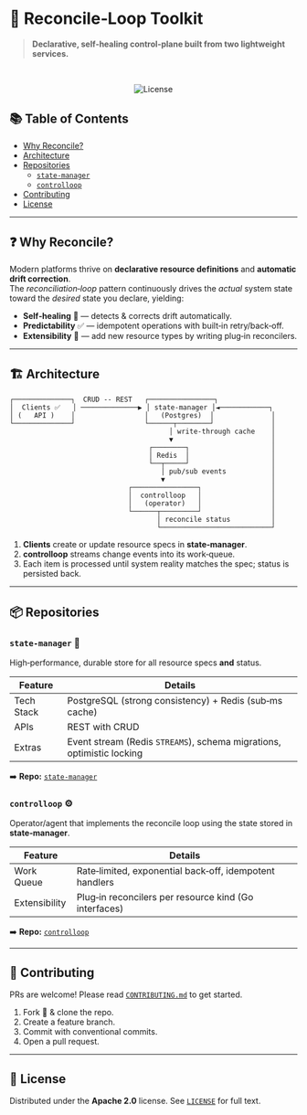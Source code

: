 # 🔄 Reconcile‑Loop Toolkit

> **Declarative, self‑healing control‑plane built from two lightweight services.**

&nbsp;

<p align="center">
  <img src="https://img.shields.io/badge/license-Apache%202.0-blue" alt="License" />
</p>

## 📚 Table of Contents

- [Why Reconcile?](#-why-reconcile)
- [Architecture](#-architecture)
- [Repositories](#-repositories)
  - [`state-manager`](#state-manager)
  - [`controlloop`](#controlloop)
- [Contributing](#-contributing)
- [License](#-license)

---

## ❓ Why Reconcile?

Modern platforms thrive on **declarative resource definitions** and **automatic drift correction**.  
The _reconciliation‑loop_ pattern continuously drives the _actual_ system state toward the _desired_ state you declare, yielding:

- **Self‑healing** 🔧 — detects & corrects drift automatically.
- **Predictability** ✅ — idempotent operations with built‑in retry/back‑off.
- **Extensibility** 🧩 — add new resource types by writing plug‑in reconcilers.

---

## 🏗️ Architecture

```
┌──────────────┐  CRUD -- REST   ┌────────────────┐
│  Clients ✅   │ ──────────────▶ │ state-manager │◄────────────┐
│ (   API )    │                 │   (Postgres)  │              │
└──────────────┘                 └──────┬────────┘              │
                                       │ write-through cache    │
                                       ▼                        │
                                  ┌────────┐                    │
                                  │ Redis  │                    │
                                  └──┬─────┘                    │
                                     │ pub/sub events           │
                                     ▼                          │
                             ┌────────────────┐                 │
                             │  controlloop   │                 │
                             │   (operator)   │                 │
                             └──────┬─────────┘                 │
                                    │ reconcile status          │
                                    └───────────────────────────┘
```

1. **Clients** create or update resource specs in **state‑manager**.
2. **controlloop** streams change events into its work‑queue.
3. Each item is processed until system reality matches the spec; status is persisted back.

---

## 📦 Repositories

### `state-manager` 💾

High‑performance, durable store for all resource specs **and** status.

| Feature | Details |
|---------|---------|
| Tech Stack | PostgreSQL (strong consistency) + Redis (sub‑ms cache) |
| APIs | REST with CRUD|
| Extras | Event stream (Redis `STREAMS`), schema migrations, optimistic locking |

➡️ **Repo:** [`state-manager`](./state-manager)

### `controlloop` ⚙️

Operator/agent that implements the reconcile loop using the state stored in **state‑manager**.

| Feature | Details |
|---------|---------|
| Work Queue | Rate‑limited, exponential back‑off, idempotent handlers |
| Extensibility | Plug‑in reconcilers per resource kind (Go interfaces) |


➡️ **Repo:** [`controlloop`](./controlloop)

---

## 🤝 Contributing

PRs are welcome! Please read [`CONTRIBUTING.md`](./CONTRIBUTING.md) to get started.

1. Fork 🍴 & clone the repo.
2. Create a feature branch.
3. Commit with conventional commits.
4. Open a pull request.

---

## 📄 License

Distributed under the **Apache 2.0** license. See [`LICENSE`](./LICENSE) for full text.
